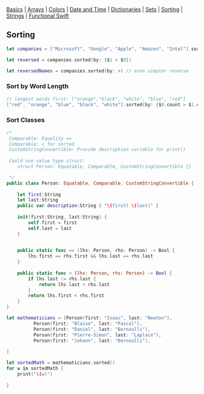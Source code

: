 [Basics](README.md) | [Arrays](array.md) | [Colors](color.md) | [Date and Time](Dates/README.md) | [Dictionaries](dictionary.md) | [Sets](sets.md) | [Sorting](sorting.md) | [Strings](strings.md) | [Functional Swift](functional.md)

## Sorting

```swift
let companies = ["Microsoft", "Google", "Apple", "Amazon", "Intel"].sorted()

let reversed = companies.sorted(by: {$1 < $0})

let reversedNames = companies.sorted(by: >) // even simpler reverse

```

###
### Sort by Word Length

```swift
// longest words first: ["orange","black", "white", "blue", "red"]
["red", "orange", "blue", "black", "white"].sorted(by: {$0.count > $1.count}) 
```

### Sort Classes

```swift
/*
 Comparable: Equality ==
 Comparable: < for sorted
 CustomStringConvertible: Provide description variable for print() 
 
 Could use value type struct:
    struct Person: Equatable, Comparable, CustomStringConvertible {}

 */
public class Person: Equatable, Comparable, CustomStringConvertible {
    
    let first:String
    let last:String
    public var description:String { "\(first) \(last)" }
        
    init(first:String, last:String) {
        self.first = first
        self.last = last
    }
    

    public static func == (lhs: Person, rhs: Person) -> Bool {
        lhs.first == rhs.first && lhs.last == rhs.last
    }
    
    public static func < (lhs: Person, rhs: Person) -> Bool {
        if lhs.last != rhs.last {
            return lhs.last < rhs.last
        }
        return lhs.first < rhs.first
    }
}

let mathematicians = [Person(first: "Isaac", last: "Newton"),
          Person(first: "Blaise", last: "Pascal"),
          Person(first: "Daniel", last: "Bernoulli"),
          Person(first: "Pierre-Simon", last: "Laplace"),
          Person(first: "Johann", last: "Bernoulli"),
          
]

let sortedMath = mathematicians.sorted()
for w in sortedMath {
    print("\(w)")
    
}
```

###

```swift

```

###

```swift

```

